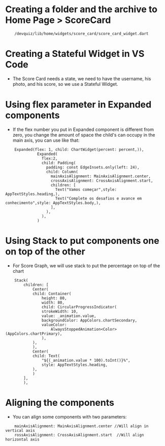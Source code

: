 # Creating a folder and the archive to Home Page > ScoreCard
```
    /devquiz/lib/home/widgets/score_card/score_card_widget.dart
```

# Creating a Stateful Widget in VS Code
-   The Score Card needs a state, we need to have the username, his photo, and his score, so we use a Stateful Widget.

# Using flex parameter in Expanded components
-   If the flex number you put in Expanded component is different from zero, you change the amount of space the child's can occupy in the main axis, you can use like that:
```
    Expanded(flex: 1, child: ChartWidget(percent: percent,)),
              Expanded(
                flex:2,
                child: Padding(
                  padding: const EdgeInsets.only(left: 24),
                  child: Column(
                    mainAxisAlignment: MainAxisAlignment.center,
                    crossAxisAlignment: CrossAxisAlignment.start,
                    children: [
                      Text("Vamos começar",style: AppTextStyles.heading,),
                      Text("Complete os desafios e avance em conhecimento",style: AppTextStyles.body,),
                    ],
                  ),
                ),
              )
```

# Using Stack to put components one on top of the other
-   For Score Graph, we will use stack to put the percentage on top of the chart
```
    Stack(
        children: [
            Center(
            child: Container(
                height: 80,
                width: 80,
                child: CircularProgressIndicator(
                strokeWidth: 10,
                value: _animation.value,
                backgroundColor: AppColors.chartSecondary,
                valueColor:
                    AlwaysStoppedAnimation<Color>(AppColors.chartPrimary),
                ),
            ),
            ),
            Center(
            child: Text(
                "${(_animation.value * 100).toInt()}%",
                style: AppTextStyles.heading,
            ),
            )
        ],
        ),
```

# Aligning the components
-   You can align some components with two parameters:
```
    mainAxisAlignment: MainAxisAlignment.center //Will align in vertical axis
    rossAxisAlignment: CrossAxisAlignment.start  //Will align horizontal axis
```